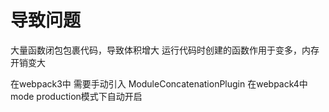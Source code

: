 # 导致问题
大量函数闭包包裹代码，导致体积增大
运行代码时创建的函数作用于变多，内存开销变大

在webpack3中 需要手动引入 ModuleConcatenationPlugin
在webpack4中 mode production模式下自动开启